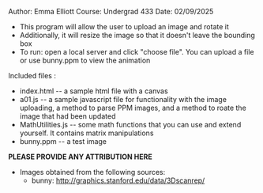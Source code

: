 Author: Emma Elliott
Course: Undergrad 433
Date: 02/09/2025


* This program will allow the user to upload an image
  and rotate it 
* Additionally, it will resize the image so that it doesn't
  leave the bounding box
* To run: open a local server and click "choose file". You can 
  upload a file or use bunny.ppm to view the animation


Included files :
* index.html    -- a sample html file with a canvas
* a01.js        -- a sample javascript file for functionality with the image uploading, a method to parse PPM images, and a 
method to roate the image that had been updated
* MathUtilities.js		-- some math functions that you can use and extend yourself. It contains matrix manipulations
* bunny.ppm     -- a test image


**PLEASE PROVIDE ANY ATTRIBUTION HERE**
* Images obtained from the following sources:
  * bunny: http://graphics.stanford.edu/data/3Dscanrep/  